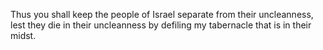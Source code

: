 Thus you shall keep the people of Israel separate from their uncleanness, lest they die in their uncleanness by defiling my tabernacle that is in their midst.
